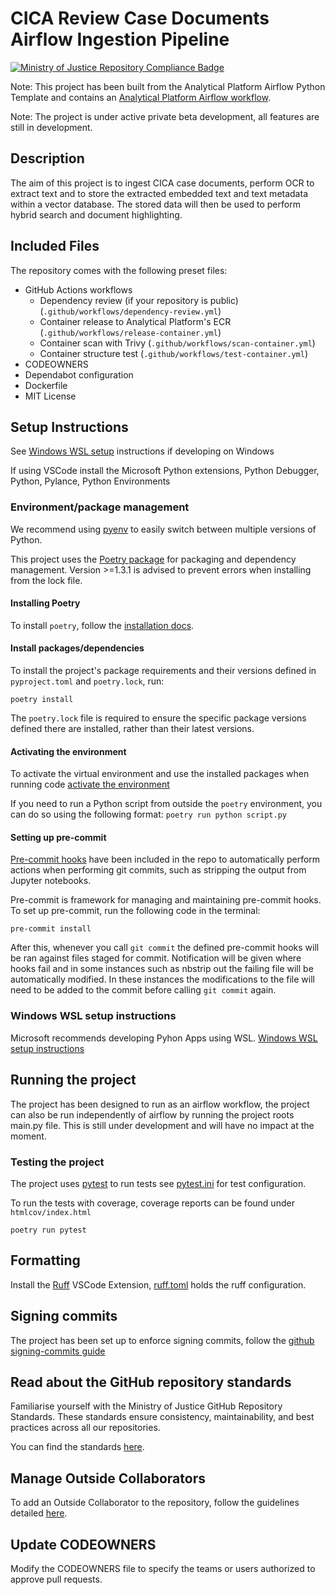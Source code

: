# CICA Review Case Documents Airflow Ingestion Pipeline

 [![Ministry of Justice Repository Compliance Badge](https://github-community.service.justice.gov.uk/repository-standards/api/cica-review-case-documents-airflow/badge)](https://github-community.service.justice.gov.uk/repository-standards/cica-review-case-documents-airflow)

Note: This project has been built from the Analytical Platform Airflow Python Template and contains an [Analytical Platform Airflow workflow](https://user-guidance.analytical-platform.service.justice.gov.uk/services/airflow/index.html#overview).

Note: The project is under active private beta development, all features are still in development.

## Description

The aim of this project is to ingest CICA case documents, perform OCR to extract text and to store the extracted embedded text and text metadata within a vector database. The stored data will then be used to perform hybrid search and document highlighting.   


## Included Files

The repository comes with the following preset files:

- GitHub Actions workflows
  - Dependency review (if your repository is public) (`.github/workflows/dependency-review.yml`)
  - Container release to Analytical Platform's ECR (`.github/workflows/release-container.yml`)
  - Container scan with Trivy (`.github/workflows/scan-container.yml`)
  - Container structure test (`.github/workflows/test-container.yml`)
- CODEOWNERS
- Dependabot configuration
- Dockerfile
- MIT License

## Setup Instructions

See [Windows WSL setup](#windows-wsl-setup-instructions) instructions if developing on Windows

If using VSCode install the Microsoft Python extensions, Python Debugger, Python, Pylance, Python Environments

### Environment/package management

We recommend using [pyenv](https://pypi.org/project/pyenv/) to easily switch between multiple versions of Python.

This project uses the [Poetry package](https://python-poetry.org/docs/) for packaging and dependency management. Version >=1.3.1 is advised to prevent errors when installing from the lock file.

#### Installing Poetry

To install `poetry`, follow the [installation docs](https://python-poetry.org/docs/#installation).

#### Install packages/dependencies

To install the project's package requirements and their versions defined in `pyproject.toml` and `poetry.lock`, run:

```
poetry install
```

The `poetry.lock` file is required to ensure the specific package versions defined there are installed, rather than their latest versions.

#### Activating the environment

To activate the virtual environment and use the installed packages when running code [activate the environment](https://python-poetry.org/docs/managing-environments/#activating-the-environment)


If you need to run a Python script from outside the `poetry` environment, you can do so using the following format: `poetry run python script.py`

#### Setting up pre-commit

[Pre-commit hooks](https://pre-commit.com/) have been included in the repo to automatically perform actions when performing git commits, such as stripping the output from Jupyter notebooks.

Pre-commit is framework for managing and maintaining pre-commit hooks.
To set up pre-commit, run the following code in the terminal:

```
pre-commit install
```

After this, whenever you call `git commit` the defined pre-commit hooks will be ran against files staged for commit. Notification will be given where hooks fail and in some instances such as nbstrip out the failing file will be automatically modified. In these instances the modifications to the file will need to be added to the commit before calling `git commit` again.

### Windows WSL setup instructions

Microsoft recommends developing Pyhon Apps using WSL.
[Windows WSL setup instructions](https://dsdmoj.atlassian.net/wiki/spaces/CICA/pages/5882806404/Set+up+instructions+for+WSL+for+windows)


## Running the project

The project has been designed to run as an airflow workflow, the project can also be run independently of airflow by running the project roots main.py file. 
This is still under development and will have no impact at the moment. 

### Testing the project

The project uses [pytest](https://docs.pytest.org/en/stable/) to run tests see [pytest.ini](`.pytest.ini`) for test configuration.

To run the tests with coverage, coverage reports can be found under ```htmlcov/index.html```

```poetry run pytest```

## Formatting

Install the [Ruff](https://astral.sh/) VSCode Extension, [ruff.toml](ruff.toml) holds the ruff configuration. 

## Signing commits

The project has been set up to enforce signing commits, follow the [github signing-commits guide](https://docs.github.com/en/authentication/managing-commit-signature-verification/signing-commits)

## Read about the GitHub repository standards

Familiarise yourself with the Ministry of Justice GitHub Repository Standards. These standards ensure consistency, maintainability, and best practices across all our repositories.

You can find the standards [here](https://github-community.service.justice.gov.uk/repository-standards/).


## Manage Outside Collaborators

To add an Outside Collaborator to the repository, follow the guidelines detailed [here](https://github.com/ministryofjustice/github-collaborators).

## Update CODEOWNERS

Modify the CODEOWNERS file to specify the teams or users authorized to approve pull requests.

